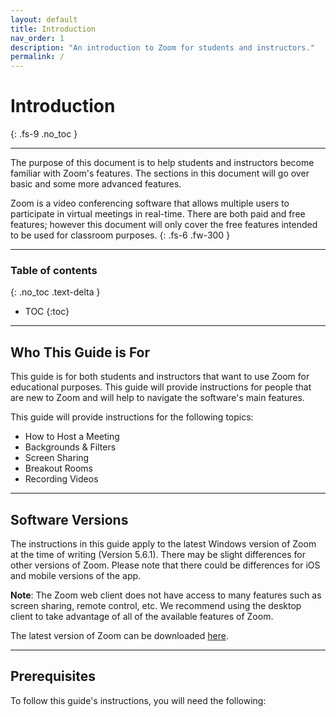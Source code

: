 ```yaml
---
layout: default
title: Introduction
nav_order: 1
description: "An introduction to Zoom for students and instructors."
permalink: /
---
```


# Introduction
{: .fs-9 .no_toc }

---

The purpose of this document is to help students and instructors become familiar with Zoom's features. The sections in this document will go over basic and some more advanced features.

Zoom is a video conferencing software that allows multiple users to participate in virtual meetings in real-time. There are both paid and free features; however this document will only cover the free features intended to be used for classroom purposes.
{: .fs-6 .fw-300 }

---

### Table of contents
{: .no_toc .text-delta }
* TOC
{:toc}

---

## Who This Guide is For

This guide is for both students and instructors that want to use Zoom for educational purposes. This guide will provide instructions for people that are new to Zoom and will help to navigate the software's main features. 

This guide will provide instructions for the following topics:

* How to Host a Meeting
* Backgrounds & Filters
* Screen Sharing
* Breakout Rooms
* Recording Videos

---

## Software Versions

The instructions in this guide apply to the latest Windows version of Zoom at the time of writing (Version 5.6.1). There may be slight differences for other versions of Zoom. Please note that there could be differences for iOS and mobile versions of the app. 

**Note**: The Zoom web client does not have access to many features such as screen sharing, remote control, etc. We recommend using the desktop client to take advantage of all of the available features of Zoom.

The latest version of Zoom can be downloaded [here](https://zoom.us/download).

---

## Prerequisites

To follow this guide's instructions, you will need the following:


